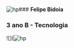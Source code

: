 ![hp](https://github.com/felipebidoia/felipebidoia/assets/170112703/90b7722b-85b7-4afb-9905-374d1be90744)### **Felipe Bidoia**
### 3 ano B - Tecnologia
![](![hp](https://github.com/felipebidoia/felipebidoia/assets/170112703/1b492067-8d5d-4442-9558-96af68ec8718)




<!--
**felipebidoia/felipebidoia** is a ✨ _special_ ✨ repository because its `README.md` (this file) appears on your GitHub profile.

Here are some ideas to get you started:

- 🔭 I’m currently working on ...
- 🌱 I’m currently learning ...
- 👯 I’m looking to collaborate on ...
- 🤔 I’m looking for help with ...
- 💬 Ask me about ...
- 📫 How to reach me: ...
- 😄 Pronouns: ...
- ⚡ Fun fact: ...
-->
